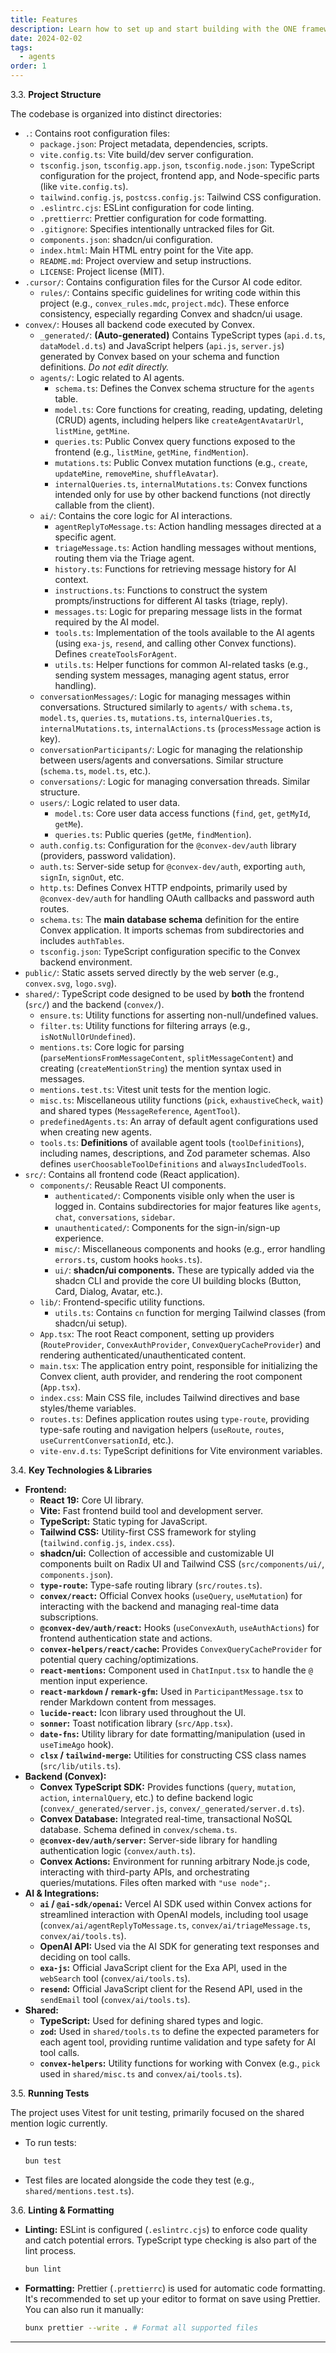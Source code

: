 ```yaml
---
title: Features
description: Learn how to set up and start building with the ONE framework
date: 2024-02-02
tags:
  - agents
order: 1
---
```


3.3. **Project Structure**

The codebase is organized into distinct directories:

- `.`: Contains root configuration files:
  - `package.json`: Project metadata, dependencies, scripts.
  - `vite.config.ts`: Vite build/dev server configuration.
  - `tsconfig.json`, `tsconfig.app.json`, `tsconfig.node.json`: TypeScript configuration for the project, frontend app, and Node-specific parts (like `vite.config.ts`).
  - `tailwind.config.js`, `postcss.config.js`: Tailwind CSS configuration.
  - `.eslintrc.cjs`: ESLint configuration for code linting.
  - `.prettierrc`: Prettier configuration for code formatting.
  - `.gitignore`: Specifies intentionally untracked files for Git.
  - `components.json`: shadcn/ui configuration.
  - `index.html`: Main HTML entry point for the Vite app.
  - `README.md`: Project overview and setup instructions.
  - `LICENSE`: Project license (MIT).
- `.cursor/`: Contains configuration files for the Cursor AI code editor.
  - `rules/`: Contains specific guidelines for writing code within this project (e.g., `convex_rules.mdc`, `project.mdc`). These enforce consistency, especially regarding Convex and shadcn/ui usage.
- `convex/`: Houses all backend code executed by Convex.
  - `_generated/`: **(Auto-generated)** Contains TypeScript types (`api.d.ts`, `dataModel.d.ts`) and JavaScript helpers (`api.js`, `server.js`) generated by Convex based on your schema and function definitions. _Do not edit directly._
  - `agents/`: Logic related to AI agents.
    - `schema.ts`: Defines the Convex schema structure for the `agents` table.
    - `model.ts`: Core functions for creating, reading, updating, deleting (CRUD) agents, including helpers like `createAgentAvatarUrl`, `listMine`, `getMine`.
    - `queries.ts`: Public Convex query functions exposed to the frontend (e.g., `listMine`, `getMine`, `findMention`).
    - `mutations.ts`: Public Convex mutation functions (e.g., `create`, `updateMine`, `removeMine`, `shuffleAvatar`).
    - `internalQueries.ts`, `internalMutations.ts`: Convex functions intended only for use by other backend functions (not directly callable from the client).
  - `ai/`: Contains the core logic for AI interactions.
    - `agentReplyToMessage.ts`: Action handling messages directed at a specific agent.
    - `triageMessage.ts`: Action handling messages without mentions, routing them via the Triage agent.
    - `history.ts`: Functions for retrieving message history for AI context.
    - `instructions.ts`: Functions to construct the system prompts/instructions for different AI tasks (triage, reply).
    - `messages.ts`: Logic for preparing message lists in the format required by the AI model.
    - `tools.ts`: Implementation of the tools available to the AI agents (using `exa-js`, `resend`, and calling other Convex functions). Defines `createToolsForAgent`.
    - `utils.ts`: Helper functions for common AI-related tasks (e.g., sending system messages, managing agent status, error handling).
  - `conversationMessages/`: Logic for managing messages within conversations. Structured similarly to `agents/` with `schema.ts`, `model.ts`, `queries.ts`, `mutations.ts`, `internalQueries.ts`, `internalMutations.ts`, `internalActions.ts` (`processMessage` action is key).
  - `conversationParticipants/`: Logic for managing the relationship between users/agents and conversations. Similar structure (`schema.ts`, `model.ts`, etc.).
  - `conversations/`: Logic for managing conversation threads. Similar structure.
  - `users/`: Logic related to user data.
    - `model.ts`: Core user data access functions (`find`, `get`, `getMyId`, `getMe`).
    - `queries.ts`: Public queries (`getMe`, `findMention`).
  - `auth.config.ts`: Configuration for the `@convex-dev/auth` library (providers, password validation).
  - `auth.ts`: Server-side setup for `@convex-dev/auth`, exporting `auth`, `signIn`, `signOut`, etc.
  - `http.ts`: Defines Convex HTTP endpoints, primarily used by `@convex-dev/auth` for handling OAuth callbacks and password auth routes.
  - `schema.ts`: The **main database schema** definition for the entire Convex application. It imports schemas from subdirectories and includes `authTables`.
  - `tsconfig.json`: TypeScript configuration specific to the Convex backend environment.
- `public/`: Static assets served directly by the web server (e.g., `convex.svg`, `logo.svg`).
- `shared/`: TypeScript code designed to be used by **both** the frontend (`src/`) and the backend (`convex/`).
  - `ensure.ts`: Utility functions for asserting non-null/undefined values.
  - `filter.ts`: Utility functions for filtering arrays (e.g., `isNotNullOrUndefined`).
  - `mentions.ts`: Core logic for parsing (`parseMentionsFromMessageContent`, `splitMessageContent`) and creating (`createMentionString`) the mention syntax used in messages.
  - `mentions.test.ts`: Vitest unit tests for the mention logic.
  - `misc.ts`: Miscellaneous utility functions (`pick`, `exhaustiveCheck`, `wait`) and shared types (`MessageReference`, `AgentTool`).
  - `predefinedAgents.ts`: An array of default agent configurations used when creating new agents.
  - `tools.ts`: **Definitions** of available agent tools (`toolDefinitions`), including names, descriptions, and Zod parameter schemas. Also defines `userChoosableToolDefinitions` and `alwaysIncludedTools`.
- `src/`: Contains all frontend code (React application).
  - `components/`: Reusable React UI components.
    - `authenticated/`: Components visible only when the user is logged in. Contains subdirectories for major features like `agents`, `chat`, `conversations`, `sidebar`.
    - `unauthenticated/`: Components for the sign-in/sign-up experience.
    - `misc/`: Miscellaneous components and hooks (e.g., error handling `errors.ts`, custom hooks `hooks.ts`).
    - `ui/`: **shadcn/ui components.** These are typically added via the shadcn CLI and provide the core UI building blocks (Button, Card, Dialog, Avatar, etc.).
  - `lib/`: Frontend-specific utility functions.
    - `utils.ts`: Contains `cn` function for merging Tailwind classes (from shadcn/ui setup).
  - `App.tsx`: The root React component, setting up providers (`RouteProvider`, `ConvexAuthProvider`, `ConvexQueryCacheProvider`) and rendering authenticated/unauthenticated content.
  - `main.tsx`: The application entry point, responsible for initializing the Convex client, auth provider, and rendering the root component (`App.tsx`).
  - `index.css`: Main CSS file, includes Tailwind directives and base styles/theme variables.
  - `routes.ts`: Defines application routes using `type-route`, providing type-safe routing and navigation helpers (`useRoute`, `routes`, `useCurrentConversationId`, etc.).
  - `vite-env.d.ts`: TypeScript definitions for Vite environment variables.

3.4. **Key Technologies & Libraries**

- **Frontend:**
  - **React 19:** Core UI library.
  - **Vite:** Fast frontend build tool and development server.
  - **TypeScript:** Static typing for JavaScript.
  - **Tailwind CSS:** Utility-first CSS framework for styling (`tailwind.config.js`, `index.css`).
  - **shadcn/ui:** Collection of accessible and customizable UI components built on Radix UI and Tailwind CSS (`src/components/ui/`, `components.json`).
  - **`type-route`:** Type-safe routing library (`src/routes.ts`).
  - **`convex/react`:** Official Convex hooks (`useQuery`, `useMutation`) for interacting with the backend and managing real-time data subscriptions.
  - **`@convex-dev/auth/react`:** Hooks (`useConvexAuth`, `useAuthActions`) for frontend authentication state and actions.
  - **`convex-helpers/react/cache`:** Provides `ConvexQueryCacheProvider` for potential query caching/optimizations.
  - **`react-mentions`:** Component used in `ChatInput.tsx` to handle the `@` mention input experience.
  - **`react-markdown` / `remark-gfm`:** Used in `ParticipantMessage.tsx` to render Markdown content from messages.
  - **`lucide-react`:** Icon library used throughout the UI.
  - **`sonner`:** Toast notification library (`src/App.tsx`).
  - **`date-fns`:** Utility library for date formatting/manipulation (used in `useTimeAgo` hook).
  - **`clsx` / `tailwind-merge`:** Utilities for constructing CSS class names (`src/lib/utils.ts`).
- **Backend (Convex):**
  - **Convex TypeScript SDK:** Provides functions (`query`, `mutation`, `action`, `internalQuery`, etc.) to define backend logic (`convex/_generated/server.js`, `convex/_generated/server.d.ts`).
  - **Convex Database:** Integrated real-time, transactional NoSQL database. Schema defined in `convex/schema.ts`.
  - **`@convex-dev/auth/server`:** Server-side library for handling authentication logic (`convex/auth.ts`).
  - **Convex Actions:** Environment for running arbitrary Node.js code, interacting with third-party APIs, and orchestrating queries/mutations. Files often marked with `"use node";`.
- **AI & Integrations:**
  - **`ai` / `@ai-sdk/openai`:** Vercel AI SDK used within Convex actions for streamlined interaction with OpenAI models, including tool usage (`convex/ai/agentReplyToMessage.ts`, `convex/ai/triageMessage.ts`, `convex/ai/tools.ts`).
  - **OpenAI API:** Used via the AI SDK for generating text responses and deciding on tool calls.
  - **`exa-js`:** Official JavaScript client for the Exa API, used in the `webSearch` tool (`convex/ai/tools.ts`).
  - **`resend`:** Official JavaScript client for the Resend API, used in the `sendEmail` tool (`convex/ai/tools.ts`).
- **Shared:**
  - **TypeScript:** Used for defining shared types and logic.
  - **`zod`:** Used in `shared/tools.ts` to define the expected parameters for each agent tool, providing runtime validation and type safety for AI tool calls.
  - **`convex-helpers`:** Utility functions for working with Convex (e.g., `pick` used in `shared/misc.ts` and `convex/ai/tools.ts`).

3.5. **Running Tests**

The project uses Vitest for unit testing, primarily focused on the shared mention logic currently.

- To run tests:
  ```bash
  bun test
  ```
- Test files are located alongside the code they test (e.g., `shared/mentions.test.ts`).

3.6. **Linting & Formatting**

- **Linting:** ESLint is configured (`.eslintrc.cjs`) to enforce code quality and catch potential errors. TypeScript type checking is also part of the lint process.
  ```bash
  bun lint
  ```
- **Formatting:** Prettier (`.prettierrc`) is used for automatic code formatting. It's recommended to set up your editor to format on save using Prettier. You can also run it manually:
  ```bash
  bunx prettier --write . # Format all supported files
  ```

---
